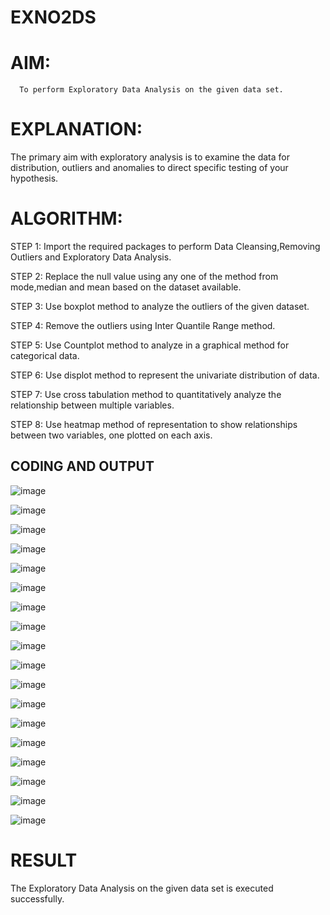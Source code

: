 # EXNO2DS
# AIM:
      To perform Exploratory Data Analysis on the given data set.
      
# EXPLANATION:
  The primary aim with exploratory analysis is to examine the data for distribution, outliers and anomalies to direct specific testing of your hypothesis.
  
# ALGORITHM:
STEP 1: Import the required packages to perform Data Cleansing,Removing Outliers and Exploratory Data Analysis.

STEP 2: Replace the null value using any one of the method from mode,median and mean based on the dataset available.

STEP 3: Use boxplot method to analyze the outliers of the given dataset.

STEP 4: Remove the outliers using Inter Quantile Range method.

STEP 5: Use Countplot method to analyze in a graphical method for categorical data.

STEP 6: Use displot method to represent the univariate distribution of data.

STEP 7: Use cross tabulation method to quantitatively analyze the relationship between multiple variables.

STEP 8: Use heatmap method of representation to show relationships between two variables, one plotted on each axis.

## CODING AND OUTPUT

![image](https://github.com/user-attachments/assets/5e37d7f9-5ff1-4fe9-aab4-b84a37ef25da)

![image](https://github.com/user-attachments/assets/69f4b883-ae6d-4d22-af47-e4c792aefda6)

![image](https://github.com/user-attachments/assets/23fb66c6-2928-4439-b768-984c24155137)

![image](https://github.com/user-attachments/assets/ae07ba97-ff12-49b5-8fbe-c8127751c3a9)

![image](https://github.com/user-attachments/assets/587fc589-e65c-4431-81cc-bbc1f58ac991)

![image](https://github.com/user-attachments/assets/982b4ac1-a3d3-47bf-9dcd-26b15aa8b848)

![image](https://github.com/user-attachments/assets/60153042-cf44-440a-b7d6-63413ccf5927)

![image](https://github.com/user-attachments/assets/f264ccde-5004-4fee-8b9c-0d88339cd845)

![image](https://github.com/user-attachments/assets/616a43ff-20a7-4402-867d-0b900722ff4a)

![image](https://github.com/user-attachments/assets/e45936d8-7cf9-4fcb-8c75-ba1cba463cc8)

![image](https://github.com/user-attachments/assets/b7aea256-15fd-424c-ad67-5c22ccfe4632)

![image](https://github.com/user-attachments/assets/ca73cadd-c48e-4434-b9c9-8cd65d91b08b)

![image](https://github.com/user-attachments/assets/d6e8e388-965f-4a9b-ab53-ef6134e9eb0f)

![image](https://github.com/user-attachments/assets/f6ab4f20-9cc6-492d-8b38-a2063db1f830)

![image](https://github.com/user-attachments/assets/5679aacb-4d4a-46b5-a7af-c2a13b86f656)

![image](https://github.com/user-attachments/assets/17c1bd3f-acd3-4c21-b8d7-74b992c58b34)

![image](https://github.com/user-attachments/assets/97274be1-54bc-468a-bc7c-99088c5a3d9e)

![image](https://github.com/user-attachments/assets/e128496c-29c4-44a4-80cf-4c480ea6f27e)

# RESULT
  The Exploratory Data Analysis on the given data set is executed successfully.
